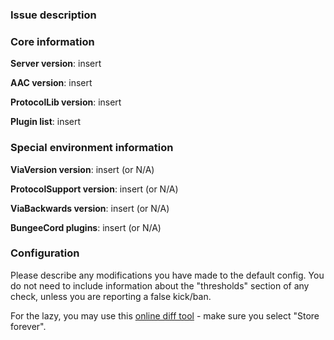 ### Issue description
<!-- Please include a detailed description of the issue, instructions to reproduce it, client names/links (if applicable), and a relevant paste from plugins/AAC/logs. Please include as much information as possible, including anything about the environment that may be relevant (e.g. screenshot of the location). A video with (config.yml:verbose -> true) is useful but not required. It should not be substitued for a description.

If you a reporting a console error, take the earliest version in the console log to make sure none of the error is cut off.

Large blocks of text should be pasted on https://gist.github.com/ or within markdown code blocks. -->

### Core information
**Server version**: insert

**AAC version**: insert

**ProtocolLib version**: insert

**Plugin list**: insert

### Special environment information
**ViaVersion version**: insert (or N/A)

**ProtocolSupport version**: insert (or N/A)

**ViaBackwards version**: insert (or N/A)

**BungeeCord plugins**: insert (or N/A)

### Configuration
Please describe any modifications you have made to the default config. You do not need to include information about the "thresholds" section of any check, unless you are reporting a false kick/ban. 

For the lazy, you may use this [online diff tool](https://www.diffchecker.com/) - make sure you select "Store forever".
